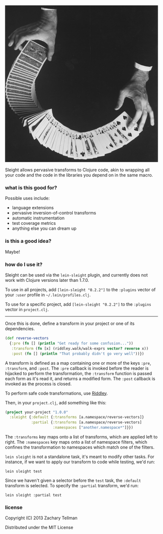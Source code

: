 ![](docs/sleight.jpg)

Sleight allows pervasive transforms to Clojure code, akin to wrapping all your code and the code in the libraries you depend on in the same macro.

### what is this good for?

Possible uses include:

* language extensions
* pervasive inversion-of-control transforms
* automatic instrumentation
* test coverage metrics
* anything else you can dream up

### is this a good idea?

Maybe!

### how do I use it?

Sleight can be used via the `lein-sleight` plugin, and currently does not work with Clojure versions later than 1.7.0.

To use in all projects, add `[lein-sleight "0.2.2"]` to the `:plugins` vector of your `:user` profile in `~/.lein/profiles.clj`.

To use for a specific project, add `[lein-sleight "0.2.2"]` to the `:plugins` vector in `project.clj`.

---

Once this is done, define a transform in your project or one of its dependencies.

```clj
(def reverse-vectors
  {:pre (fn [] (println "Get ready for some confusion..."))
   :transform (fn [x] (riddley.walk/walk-exprs vector? reverse x))
   :post (fn [] (println "That probably didn't go very well"))})
```

A transform is defined as a map containing one or more of the keys `:pre`, `:transform`, and `:post`.  The `:pre` callback is invoked before the reader is hijacked to perform the transformation, the `:transform` function is passed each form as it's read it, and returns a modified form.  The `:post` callback is invoked as the process is closed.

To perform safe code transformations, use [Riddley](https://github.com/ztellman/riddley).

Then, in your `project.clj`, add something like this:

```clj
(project your-project "1.0.0"
  :sleight {:default {:transforms [a.namespace/reverse-vectors]}
            :partial {:transforms [a.namespace/reverse-vectors]
                      :namespaces ["another.namespace*"]}})
```

The `:transforms` key maps onto a list of transforms, which are applied left to right.  The `:namespaces` key maps onto a list of namespace filters, which confines the transformation to namespaces which match one of the filters.

`lein sleight` is not a standalone task, it's meant to modify other tasks.  For instance, if we want to apply our transform to code while testing, we'd run:

```
lein sleight test
```

Since we haven't given a selector before the `test` task, the `:default` transform is selected.  To specify the `:partial` transform, we'd run:

```
lein sleight :partial test
```

### license

Copyright (C) 2013 Zachary Tellman

Distributed under the MIT License
